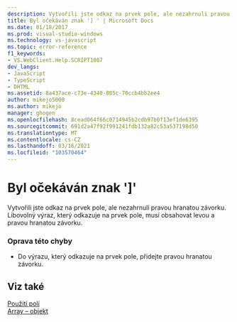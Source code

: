 ```yaml
---
description: Vytvořili jste odkaz na prvek pole, ale nezahrnuli pravou hranatou závorku.
title: Byl očekáván znak '] ' | Microsoft Docs
ms.date: 01/18/2017
ms.prod: visual-studio-windows
ms.technology: vs-javascript
ms.topic: error-reference
f1_keywords:
- VS.WebClient.Help.SCRIPT1007
dev_langs:
- JavaScript
- TypeScript
- DHTML
ms.assetid: 8a437ace-c73e-4340-885c-70ccb4bb2ee4
author: mikejo5000
ms.author: mikejo
manager: ghogen
ms.openlocfilehash: 8cead064f66c0714945b2cdb97b0f13ef1de6395
ms.sourcegitcommit: 691d2a47f92f991241fdb132a82c53a537198d50
ms.translationtype: MT
ms.contentlocale: cs-CZ
ms.lasthandoff: 03/16/2021
ms.locfileid: "103570464"
---
```

# <a name="expected-"></a>Byl očekáván znak ']'
Vytvořili jste odkaz na prvek pole, ale nezahrnuli pravou hranatou závorku. Libovolný výraz, který odkazuje na prvek pole, musí obsahovat levou a pravou hranatou závorku.  
  
### <a name="to-correct-this-error"></a>Oprava této chyby  
  
- Do výrazu, který odkazuje na prvek pole, přidejte pravou hranatou závorku.  
  
## <a name="see-also"></a>Viz také  
 [Použití polí](https://developer.mozilla.org/docs/Learn/JavaScript/First_steps/Arrays)   
 [Array – objekt](https://developer.mozilla.org/docs/Web/JavaScript/Reference/Global_Objects/Array)
